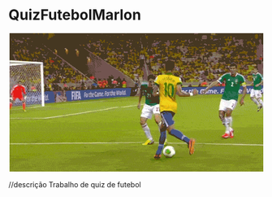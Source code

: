 # QuizFutebolMarlon
<p align="center">
    <img windth="470" src="src/to_readme/daee8b10a8fba04a04560516bc61aded.gif">
    </p>

//descrição
Trabalho de quiz de futebol
